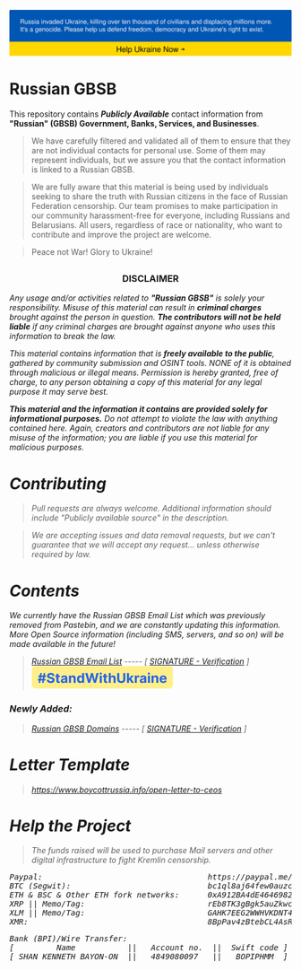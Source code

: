 [![Stand With Ukraine](https://raw.githubusercontent.com/vshymanskyy/StandWithUkraine/main/banner2-direct.svg)](https://war.ukraine.ua/support-ukraine/)

# Russian GBSB
This repository contains ***Publicly Available*** contact information from **"Russian" (GBSB) Government, Banks, Services, and Businesses**.
> We have carefully filtered and validated all of them to ensure that they are not individual contacts for personal use. Some of them may represent individuals, but we assure you that the contact information is linked to a Russian GBSB.

> We are fully aware that this material is being used by individuals seeking to share the truth with Russian citizens in the face of Russian Federation censorship. Our team promises to make participation in our community harassment-free for everyone, including Russians and Belarusians. All users, regardless of race or nationality, who want to contribute and improve the project are welcome.

> Peace not War! Glory to Ukraine!

##

<h3><p align="center">DISCLAIMER</p></h3>

<i>Any usage and/or activities related to <b>"Russian GBSB"</b> is solely your responsibility. Misuse of this material can result in <b>criminal charges</b> brought against the person in question. <b>The contributors will not be held liable</b> if any criminal charges are brought against anyone who uses this information to break the law.

This material contains information that is <b>freely available to the public</b>, gathered by community submission and OSINT tools. NONE of it is obtained through malicious or illegal means. Permission is hereby granted, free of charge, to any person obtaining a copy of this material for any legal purpose it may serve best.

<b>This material and the information it contains are provided solely for informational purposes.</b> Do not attempt to violate the law with anything contained here. Again, creators and contributors are not liable for any misuse of the information; you are liable if you use this material for malicious purposes.
  
# Contributing
  
> Pull requests are always welcome. Additional information should include "Publicly available source" in the description.
  
> We are accepting issues and data removal requests, but we can't guarantee that we will accept any request... unless otherwise required by law.

# Contents
We currently have the Russian GBSB Email List which was previously removed from Pastebin, and we are constantly updating this information. More Open Source information (including SMS, servers, and so on) will be made available in the future!
> [Russian GBSB Email List](/CONTENTS/Emails/emails.txt) ----- [ [SIGNATURE - Verification](/SIGNATURE) ]  
[![StandWithUkraine](https://raw.githubusercontent.com/vshymanskyy/StandWithUkraine/main/badges/StandWithUkraine.svg)](https://t.me/itarmyofukraine2022)

### Newly Added:
> [Russian GBSB Domains](/CONTENTS/Domains/domains.txt) ----- [ [SIGNATURE - Verification](/SIGNATURE) ]  

# Letter Template
> https://www.boycottrussia.info/open-letter-to-ceos

# Help the Project
> The funds raised will be used to purchase Mail servers and other digital infrastructure to fight Kremlin censorship.
<pre>
Paypal:                                   https://paypal.me/nirvana472821  
BTC (Segwit):                             bc1ql8aj64few0auzc89mr80jgd63phuh5vzdptqny  
ETH & BSC & Other ETH fork networks:      0xA912BA4dE46469825C92d2B45FF75ffe58fb8402  
XRP || Memo/Tag:                          rEb8TK3gBgk5auZkwc6sHnwrGVJH8DuaLh                            ||   494829087  
XLM || Memo/Tag:                          GAHK7EEG2WWHVKDNT4CEQFZGKF2LGDSW2IVM4S5DP42RBW3K6BTODB4A      ||   106132838  
XMR:                                      8BpPav4zBtebCL4AsRjqqLSNMpp6q2KpQP9ZAPFUfzS3cMcgwxjao2RBmGfpizmMRHZiHcK1fRbpD9rVboApV7YzBTDGt2U  
</pre>
<pre>
Bank (BPI)/Wire Transfer:
[         Name           ||   Account no.  ||  Swift code ]
[ SHAN KENNETH BAYON-ON  ||   4849080097   ||   BOPIPHMM  ]
</pre>
